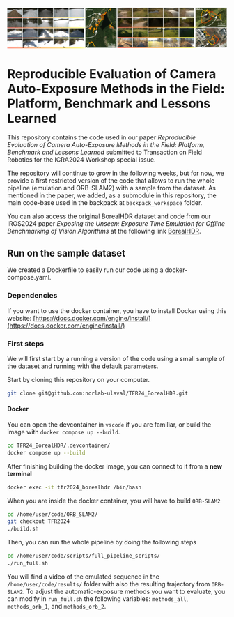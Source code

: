 <p float="center">
  <img src="figures/borealhdr_overview.png" width="1000" />
</p>

# Reproducible Evaluation of Camera Auto-Exposure Methods in the Field: Platform, Benchmark and Lessons Learned

This repository contains the code used in our paper *Reproducible Evaluation of Camera Auto-Exposure Methods in the Field: Platform, Benchmark and Lessons Learned* submitted to Transaction on Field Robotics for the ICRA2024 Workshop special issue.

The repository will continue to grow in the following weeks, but for now, we provide a first restricted version of the code that allows to run the whole pipeline (emulation and ORB-SLAM2) with a sample from the dataset. As mentioned in the paper, we added, as a submodule in this repository, the main code-base used in the backpack at `backpack_workspace` folder.

You can also access the original BorealHDR dataset and code from our IROS2024 paper *Exposing the Unseen: Exposure Time Emulation for Offline Benchmarking of Vision Algorithms* at the following link [BorealHDR](https://github.com/norlab-ulaval/BorealHDR).

## Run on the sample dataset

We created a Dockerfile to easily run our code using a docker-compose.yaml.

### Dependencies

If you want to use the docker container, you have to install Docker using this website: [https://docs.docker.com/engine/install/](https://docs.docker.com/engine/install/)

### First steps

We will first start by a running a version of the code using a small sample of the dataset and running with the default parameters. 

Start by cloning this repository on your computer. 
```bash
git clone git@github.com:norlab-ulaval/TFR24_BorealHDR.git
```

#### Docker

You can open the devcontainer in `vscode` if you are familiar, or build the image with `docker compose up --build`.
```bash
cd TFR24_BorealHDR/.devcontainer/
docker compose up --build
```

After finishing building the docker image, you can connect to it from a **new terminal**
```bash
docker exec -it tfr2024_borealhdr /bin/bash
```

When you are inside the docker container, you will have to build `ORB-SLAM2`
```bash
cd /home/user/code/ORB_SLAM2/
git checkout TFR2024
./build.sh
```

Then, you can run the whole pipeline by doing the following steps
```bash
cd /home/user/code/scripts/full_pipeline_scripts/
./run_full.sh
```

You will find a video of the emulated sequence in the `/home/user/code/results/` folder with also the resulting trajectory from `ORB-SLAM2`.
To adjust the automatic-exposure methods you want to evaluate, you can modify in `run_full.sh` the following variables: `methods_all`, `methods_orb_1`, and `methods_orb_2`.



